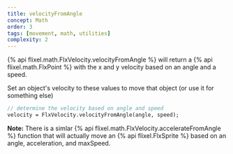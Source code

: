 ```yaml
---
title: velocityFromAngle
concept: Math
order: 3
tags: [movement, math, utilities]
complexity: 2
---
```


{% api flixel.math.FlxVelocity.velocityFromAngle %} will return a {% api flixel.math.FlxPoint %} with the x and y velocity based on an angle and a speed.

Set an object's velocity to these values to move that object (or use it for something else)

```haxe
// determine the velocity based on angle and speed
velocity = FlxVelocity.velocityFromAngle(angle, speed);
```

<div class="alert alert-info"><span class="glyphicon glyphicon-paperclip"> </span> <strong> Note:</strong> There is a simlar {% api flixel.math.FlxVelocity.accelerateFromAngle %} function that will actually move an {% api flixel.FlxSprite %} based on an angle, acceleration, and maxSpeed.</div>
